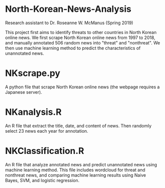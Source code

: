 # North-Korean-News-Analysis

Research assistant to Dr. Roseanne W. McManus (Spring 2019)

This project first aims to identify threats to other countries in North Korean online news. We first scrape North Korean online news from 1997 to 2018, and manually annotated 506 random news into "threat" and "nonthreat". We then use machine learning method to predict the characteristics of unannotated news.

# NKscrape.py

A python file that scrape North Korean online news (the webpage requires a Japanese server).

# NKanalysis.R

An R file that extract the title, date, and content of news. Then randomly select 23 news each year for annotation.

# NKClassification.R

An R file that analyze annotated news and predict unannotated news using machine learning method. This file includes wordcloud for threat and nonthreat news, and comparing machine learning results using Naive Bayes, SVM, and logistic regression. 
